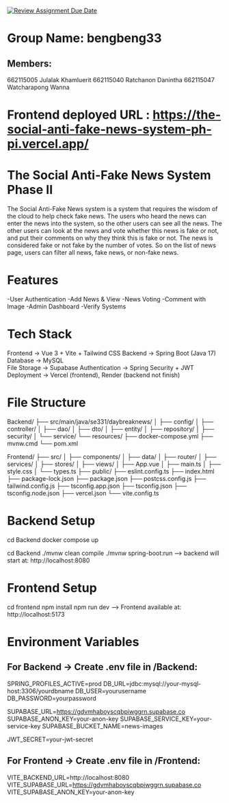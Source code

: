 [![Review Assignment Due Date](https://classroom.github.com/assets/deadline-readme-button-22041afd0340ce965d47ae6ef1cefeee28c7c493a6346c4f15d667ab976d596c.svg)](https://classroom.github.com/a/MVuWO52T)

# Group Name: bengbeng33 
## Members: 
662115005 Julalak Khamluerit
662115040 Ratchanon Danintha
662115047 Watcharapong Wanna

# Frontend deployed URL : https://the-social-anti-fake-news-system-ph-pi.vercel.app/

# The Social Anti-Fake News System Phase II
The Social Anti-Fake News system is a system that requires the wisdom of the cloud to help check fake 
news. The users who heard the news can enter the news into the system, so the other users can see all 
the news. The other users can look at the news and vote whether this news is fake or not, and put their 
comments on why they think this is fake or not. The news is considered fake or not fake by the number 
of votes. So on the list of news page, users can filter all news, fake news, or non-fake news.

# Features
-User Authentication
-Add News & View
-News Voting
-Comment with Image 
-Admin Dashboard
-Verify Systems

# Tech Stack
Frontend -> Vue 3 + Vite + Tailwind CSS 
Backend -> Spring Boot (Java 17) 
Database -> MySQL  
File Storage -> Supabase 
Authentication -> Spring Security + JWT 
Deployment -> Vercel (frontend), Render (backend not finish)

# File Structure
Backend/
├── src/main/java/se331/daybreaknews/
│ ├── config/
│ ├── controller/
│ ├── dao/
│ ├── dto/
│ ├── entity/
│ ├── repository/
│ ├── security/
│ └── service/
└── resources/
├── docker-compose.yml
├── mvnw.cmd
└── pom.xml

Frontend/
├── src/
│ ├── components/
│ ├── data/
│ ├── router/
│ ├── services/
│ ├── stores/
│ ├── views/
│ ├── App.vue
│ ├── main.ts
│ ├── style.css
│ └── types.ts
├── public/
├── eslint.config.ts
├── index.html
├── package-lock.json
├── package.json
├── postcss.config.js
├── tailwind.config.js
├── tsconfig.app.json
├── tsconfig.json
├── tsconfig.node.json
├── vercel.json
└── vite.config.ts


# Backend Setup
cd Backend
docker compose up

cd Backend
./mvnw clean compile
./mvnw spring-boot:run
--> backend will start at: http://localhost:8080

# Frontend Setup
cd frontend
npm install
npm run dev
--> Frontend available at: http://localhost:5173


# Environment Variables
## For Backend -> Create .env file in /Backend:
SPRING_PROFILES_ACTIVE=prod
DB_URL=jdbc:mysql://your-mysql-host:3306/yourdbname
DB_USER=yourusername
DB_PASSWORD=yourpassword

SUPABASE_URL=https://gdvmhaboyscqbpiwggrn.supabase.co
SUPABASE_ANON_KEY=your-anon-key
SUPABASE_SERVICE_KEY=your-service-key
SUPABASE_BUCKET_NAME=news-images

JWT_SECRET=your-jwt-secret


## For Frontend -> Create .env file in /Frontend:
VITE_BACKEND_URL=http://localhost:8080
VITE_SUPABASE_URL=https://gdvmhaboyscqbpiwggrn.supabase.co
VITE_SUPABASE_ANON_KEY=your-anon-key
